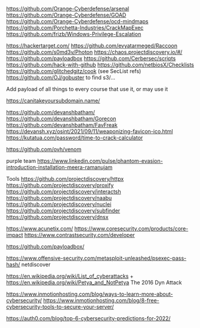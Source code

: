 https://github.com/Orange-Cyberdefense/arsenal
https://github.com/Orange-Cyberdefense/GOAD
https://github.com/Orange-Cyberdefense/ocd-mindmaps
https://github.com/Porchetta-Industries/CrackMapExec
https://github.com/frizb/Windows-Privilege-Escalation

https://hackertarget.com/
https://github.com/evyatarmeged/Raccoon
https://github.com/s0md3v/Photon
https://chaos.projectdiscovery.io/#/
https://github.com/payloadbox
https://github.com/Cerbersec/scripts
https://github.com/hack-with-github
https://github.com/netbiosX/Checklists
https://github.com/glitchedgitz/cook (see SecList refs)
https://github.com/OJ/gobuster to find s3/...

Add payload of all things to every course that use it, or may use it

https://canitakeyoursubdomain.name/

https://github.com/devanshbatham/
https://github.com/devanshbatham/Gorecon
https://github.com/devanshbatham/FavFreak
https://devansh.xyz/osint/2021/09/11/weaponizing-favicon-ico.html
https://kutatua.com/password/time-to-crack-calculator

https://github.com/ovh/venom

purple team
https://www.linkedin.com/pulse/phantom-evasion-introduction-installation-meera-ramanujam

Tools
https://github.com/projectdiscovery/httpx
https://github.com/projectdiscovery/proxify
https://github.com/projectdiscovery/interactsh
https://github.com/projectdiscovery/naabu
https://github.com/projectdiscovery/nuclei
https://github.com/projectdiscovery/subfinder
https://github.com/projectdiscovery/dnsx

https://www.acunetix.com/
https://www.coresecurity.com/products/core-impact
https://www.contrastsecurity.com/developer

https://github.com/payloadbox/

https://www.offensive-security.com/metasploit-unleashed/psexec-pass-hash/
netdiscover

https://en.wikipedia.org/wiki/List_of_cyberattacks + https://en.wikipedia.org/wiki/Petya_and_NotPetya
The 2016 Dyn Attack

https://www.inmotionhosting.com/blog/ways-to-learn-more-about-cybersecurity/
https://www.inmotionhosting.com/blog/8-free-cybersecurity-tools-to-secure-your-server/

https://auth0.com/blog/top-6-cybersecurity-predictions-for-2022/